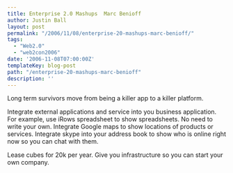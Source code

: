 ```yaml
---
title: Enterprise 2.0 Mashups  Marc Benioff
author: Justin Ball
layout: post
permalink: "/2006/11/08/enterprise-20-mashups-marc-benioff/"
tags:
  - "Web2.0"
  - "web2con2006"
date: '2006-11-08T07:00:00Z'
templateKey: blog-post
path: "/enterprise-20-mashups-marc-benioff"
description: ''
---
```


Long term survivors move from being a killer app to a killer platform.

Integrate external applications and service into you business application. For example, use iRows spreadsheet to show spreadsheets. No need to write your own. Integrate Google maps to show locations of products or services. Integrate skype into your address book to show who is online right now so you can chat with them.

Lease cubes for 20k per year. Give you infrastructure so you can start your own company.

